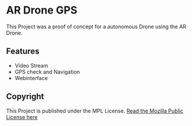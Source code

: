 # AR Drone GPS

This Project was a proof of concept for a autonomous Drone using the AR Drone.

## Features

* Video Stream
* GPS check and Navigation
* Webinterface

## Copyright

This Project is published under the MPL License.
<a href="https://www.mozilla.org/en-US/MPL/2.0/">Read the Mozilla Public License here</a>
